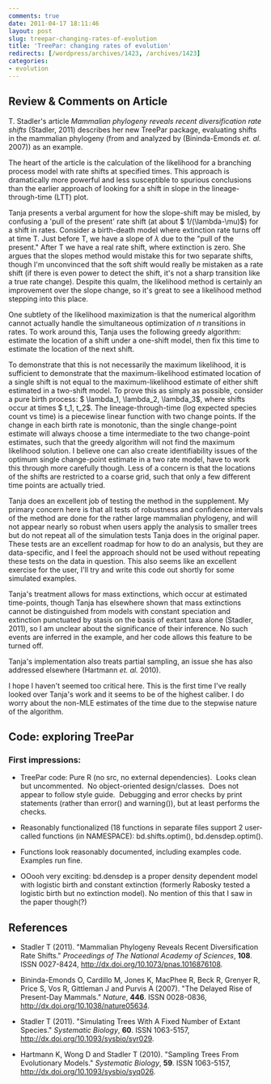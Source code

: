 ```yaml
---
comments: true
date: 2011-04-17 18:11:46
layout: post
slug: treepar-changing-rates-of-evolution
title: 'TreePar: changing rates of evolution'
redirects: [/wordpress/archives/1423, /archives/1423]
categories:
- evolution
---
```


## Review & Comments on Article


T. Stadler's article _Mammalian phylogeny reveals recent diversification rate shifts_ (Stadler, 2011) describes her new TreePar package, evaluating shifts in the mammalian phylogeny (from and analyzed by (Bininda-Emonds _et. al._ 2007)) as an example.

The heart of the article is the calculation of the likelihood for a branching process model with rate shifts at specified times.  This approach is dramatically more powerful and less susceptible to spurious conclusions than the earlier approach of looking for a shift in slope in the lineage-through-time (LTT) plot.

Tanja presents a verbal argument for how the slope-shift may be misled, by confusing a 'pull of the present' rate shift (at about $ 1/(\lambda-\mu)$) for a shift in rates.   Consider a birth-death model where extinction rate turns off at time T.  Just before T, we have a slope of $\lambda$ due to the "pull of the present."  After T we have a real rate shift, where extinction is zero.  She argues that the slopes method would mistake this for two separate shifts, though I'm unconvinced that the soft shift would really be mistaken as a rate shift (if there is even power to detect the shift, it's not a sharp transition like a true rate change).  Despite this qualm, the likelihood method is certainly an improvement over the slope change, so it's great to see a likelihood method stepping into this place.

One subtlety of the likelihood maximization is that the numerical algorithm cannot actually handle the simultaneous optimization of _n_ transitions in rates.  To work around this, Tanja uses the following greedy algorithm: estimate the location of a shift under a one-shift model, then fix this time to estimate the location of the next shift.

To demonstrate that this is not necessarily the maximum likelihood, it is sufficient to demonstrate that the maximum-likelihood estimated location of a single shift is not equal to the maximum-likelihood estimate of either shift estimated in a two-shift model.  To prove this as simply as possible, consider a pure birth process: $ \lambda_1, \lambda_2, \lambda_3$, where shifts occur at times $ t_1, t_2$.  The lineage-through-time (log expected species count vs time) is a piecewise linear function with two change points.  If the change in each birth rate is monotonic, than the single change-point estimate will always choose a time intermediate to the two change-point estimates, such that the greedy algorithm will not find the maximum likelihood solution.  I believe one can also create identifiability issues of the optimum single change-point estimate in a two rate model, have to work this through more carefully though.  Less of a concern is that the locations of the shifts are restricted to a coarse grid, such that only a few different time points are actually tried.

Tanja does an excellent job of testing the method in the supplement.  My primary concern here is that all tests of robustness and confidence intervals of the method are done for the rather large mammalian phylogeny, and will not appear nearly so robust when users apply the analysis to smaller trees but do not repeat all of the simulation tests Tanja does in the original paper.  These tests are an excellent roadmap for how to do an analysis, but they are data-specific, and I feel the approach should not be used without repeating these tests on the data in question.  This also seems like an excellent exercise for the user, I'll try and write this code out shortly for some simulated examples.

Tanja's treatment allows for mass extinctions, which occur at estimated time-points, though Tanja has elsewhere shown that mass extinctions cannot be distinguished from models with constant speciation and extinction punctuated by stasis on the basis of extant taxa alone (Stadler, 2011), so I am unclear about the significance of their inference.  No such events are inferred in the example, and her code allows this feature to be turned off.

Tanja's implementation also treats partial sampling, an issue she has also addressed elsewhere (Hartmann _et. al._ 2010).

I hope I haven't seemed too critical here.  This is the first time I've really looked over Tanja's work and it seems to be of the highest caliber.  I do worry about the non-MLE estimates of the time due to the stepwise nature of the algorithm.


## Code: exploring TreePar




### First impressions:





	
  * TreePar code: Pure R (no src, no external dependencies).  Looks  clean but uncommented.  No object-oriented design/classes.  Does not  appear to follow style guide.  Debugging and error checks by print  statements (rather than error() and warning()), but at least performs  the checks.

	
  * Reasonably functionalized (18 functions in separate files support 2  user-called functions (in NAMESPACE): bd.shifts.optim(),  bd.densdep.optim().

	
  * Functions look reasonably documented, including examples code.  Examples run fine.

	
  * OOooh very exciting: bd.densdep is a proper density dependent model  with logistic birth and constant extinction (formerly Rabosky tested a  logistic birth but no extinction model).  No mention of this that I saw in the paper though(?) 




## References


- Stadler T (2011).
"Mammalian Phylogeny Reveals Recent Diversification Rate Shifts."
*Proceedings of The National Academy of Sciences*, **108**.
ISSN 0027-8424, <a href="http://dx.doi.org/10.1073/pnas.1016876108">http://dx.doi.org/10.1073/pnas.1016876108</a>.

- Bininda-Emonds O, Cardillo M, Jones K, MacPhee R, Beck R, Grenyer R, Price S, Vos R, Gittleman J and Purvis A (2007).
"The Delayed Rise of Present-Day Mammals."
*Nature*, **446**.
ISSN 0028-0836, <a href="http://dx.doi.org/10.1038/nature05634">http://dx.doi.org/10.1038/nature05634</a>.

- Stadler T (2011).
"Simulating Trees With A Fixed Number of Extant Species."
*Systematic Biology*, **60**.
ISSN 1063-5157, <a href="http://dx.doi.org/10.1093/sysbio/syr029">http://dx.doi.org/10.1093/sysbio/syr029</a>.

- Hartmann K, Wong D and Stadler T (2010).
"Sampling Trees From Evolutionary Models."
*Systematic Biology*, **59**.
ISSN 1063-5157, <a href="http://dx.doi.org/10.1093/sysbio/syq026">http://dx.doi.org/10.1093/sysbio/syq026</a>.
